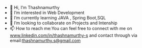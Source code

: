 - 👋 Hi, I’m Thashnamurthy
- 👀 I’m interested in Web Development
- 🌱 I’m currently learning JAVA , Spring Boot,SQL
- 💞️ I’m looking to collaborate on Projects and Intenship
- 📫 How to reach me:You can feel free to connect with me on www.linkedin.com/in/thashnamurthy-s and contact through via email:thashnamurthy.s@gmail.com

<!---
Thashnamurthy-2003/Thashnamurthy-2003 is a ✨ special ✨ repository because its `README.md` (this file) appears on your GitHub profile.
You can click the Preview link to take a look at your changes.
--->
